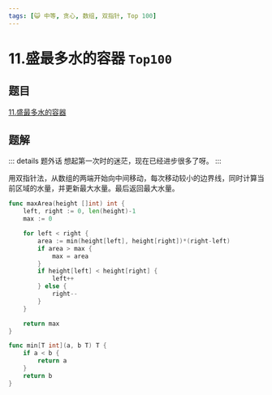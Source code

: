 ```yaml
---
tags: [😺 中等, 贪心, 数组, 双指针, Top 100]
---
```


# 11.盛最多水的容器 `Top100`

## 题目

[11.盛最多水的容器](https://leetcode.cn/problems/container-with-most-water/?envType=study-plan-v2&envId=top-100-liked)

## 题解

::: details 题外话
想起第一次时的迷茫，现在已经进步很多了呀。
:::

用双指针法，从数组的两端开始向中间移动，每次移动较小的边界线，同时计算当前区域的水量，并更新最大水量。最后返回最大水量。

```go
func maxArea(height []int) int {
    left, right := 0, len(height)-1
    max := 0

    for left < right {
        area := min(height[left], height[right])*(right-left)
        if area > max {
            max = area
        }
        if height[left] < height[right] {
            left++
        } else {
            right--
        }
    }

    return max
}

func min[T int](a, b T) T {
    if a < b {
        return a
    }
    return b
}
```
